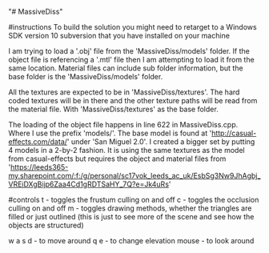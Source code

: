 "# MassiveDiss" 

#instructions
To build the solution you might need to retarget to a Windows SDK version 10 subversion that you have installed on your machine

I am trying to load a '.obj' file from the 'MassiveDiss/models' folder. If the object file is referencing a '.mtl' file then I am attempting to load it
from the same location. Material files can include sub folder information, but the base folder is the 'MassiveDiss/models' folder.

All the textures are expected to be in 'MassiveDiss/textures'. The hard coded textures will be in there and the other texture paths will be read from the material file.
With 'MassiveDiss/textures' as the base folder.

The loading of the object file happens in line 622 in MassiveDiss.cpp. Where I use the prefix 'models/'. The base model is found at 'http://casual-effects.com/data/' under 'San Miguel 2.0'.
I created a bigger set by putting 4 models in a 2-by-2 fashion. It is using the same textures as the model from casual-effects but requires the object and material files from 
'https://leeds365-my.sharepoint.com/:f:/g/personal/sc17vok_leeds_ac_uk/EsbSg3Nw9JhAgbj_VREiDXgBijp6Zaa4Cd1gRDTSaHY_7Q?e=Jk4uRs'


#controls
t - toggles the frustum culling on and off
c - toggles the occlusion culling on and off
m - toggles drawing methods, whether the triangles are filled or just outlined (this is just to see more of the scene and see how the objects are structured)

w a s d - to move around
q e - to change elevation
mouse - to look around